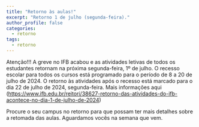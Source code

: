 ```yaml
---
title: "Retorno às aulas!"
excerpt: "Retorno 1 de julho (segunda-feira)."
author_profile: false
categories:
  - retorno
tags:
  - retorno
---
```

Atenção!!! A greve no IFB acabou e as atividades letivas de todos os estudantes retornam na próxima segunda-feira, 1º de julho. O recesso escolar para todos os cursos está programado para o período de 8 a 20 de julho de 2024. O retorno às atividades após o recesso está marcado para o dia 22 de julho de 2024, segunda-feira. Mais informações aqui (https://www.ifb.edu.br/reitori/38627-retorno-das-atividades-do-ifb-acontece-no-dia-1-de-julho-de-2024)

Procure o seu campus no retorno para que possam ter mais detalhes sobre a retomada das aulas. Aguardamos vocês na semana que vem.
